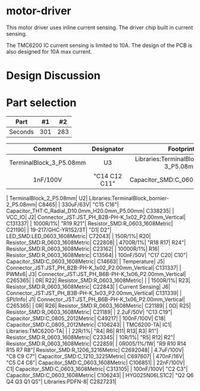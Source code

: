 # motor-driver

This motor driver uses inline current sensing.  The driver chip built in current sensing.

The TMC6200 IC current sensing is limited to 10A.  The design of the PCB is also designed for 10A max current.

# Design Discussion

# Part selection

|  Part    |  #1  |  #2  | 
|  :---:   |  :-: |  :-: | 
|  Seconds |  301 |  283 | 

| Comment| Designator| Footprint| LCSC | 
| :---:  | :-:       | :-:      |  :-: |
| TerminalBlock_3_P5.08mm| U3| Libraries:TerminalBlock_bornier-3_P5.08mm| C72334 | 
| 1nF/100V| "C14 C12 C11"| Capacitor_SMD:C_0603_1608Metric| C342905 |

| TerminalBlock_2_P5.08mm| U2| Libraries:TerminalBlock_bornier-2_P5.08mm| C8465| 
| 330uF/63V| "C15 C16"| Capacitor_THT:C_Radial_D10.0mm_H20.0mm_P5.00mm| C338235| 
| VCC_IO| J2| Connector_JST:JST_PH_B2B-PH-K_1x02_P2.00mm_Vertical| C131337| 
| 1000R/1%| "R19 R21"| Resistor_SMD:R_0603_1608Metric| C21190| 
| 19-217/GHC-YR1S2/3T| "D1| D2"| LED_SMD:LED_0603_1608Metric| C72043| 
| 150R/1%| R20| Resistor_SMD:R_0603_1608Metric| C22808| 
| 4700R/1%| "R18 R17| R24"| Resistor_SMD:R_0603_1608Metric| C23162| 
| 10000R/1%| R16| Resistor_SMD:R_0603_1608Metric| C13564| 
| 100nF/50V| "C17 C20| C10"| Capacitor_SMD:C_0603_1608Metric| C14663| 
| Temperature| J5| Connector_JST:JST_PH_B2B-PH-K_1x02_P2.00mm_Vertical| C131337| 
| PWMx6| J3| Connector_JST:JST_PH_B6B-PH-K_1x06_P2.00mm_Vertical| C265365| 
| 0R| R22| Resistor_SMD:R_0603_1608Metric| | 
| 1500R/1%| R23| Resistor_SMD:R_0603_1608Metric| C22843| 
| Current Sensing| J6| Connector_JST:JST_PH_B3B-PH-K_1x03_P2.00mm_Vertical| C131339| 
| SPI/Info| J1| Connector_JST:JST_PH_B6B-PH-K_1x06_P2.00mm_Vertical| C265365| 
| 0R| R26| Resistor_SMD:R_0603_1608Metric| C21189| 
| 0Ω| R25| Resistor_SMD:R_0603_1608Metric| C21189| 
| 2.2uF/50V| "C13 C19"| Capacitor_SMD:C_0805_2012Metric| C49217| 
| 100nF/100V| C18| Capacitor_SMD:C_0805_2012Metric| C106243| 
| TMC6200-TA| IC1| Libraries:TMC6200-TA| | 
| 22R/1%| "R4| R6| R11| R13| R3| R1"| Resistor_SMD:R_0603_1608Metric| C23345| 
| 10R/1%| "R5| R12| R2"| Resistor_SMD:R_0603_1608Metric| C22859| 
| 0R005/1%/1W| "R9 R10 R14 R15 R7 R8"| Resistor_SMD:R_1206_3216Metric| C2692048| 
| 4.7uF/100V| "C8 C9 C7"| Capacitor_SMD:C_1210_3225Metric| C697607| 
| 470nF/16V| "C5 C4 C6"| Capacitor_SMD:C_0603_1608Metric| C106851| 
| 22nF/100V| C1| Capacitor_SMD:C_0603_1608Metric| C313105| 
| 100nF/100V| "C2 C3"| Capacitor_SMD:C_0603_1608Metric| C106243| 
| HYG025N06LS1C2| "Q2 Q6 Q4 Q3 Q1 Q5"| Libraries:PDFN-8| C2827231| 
